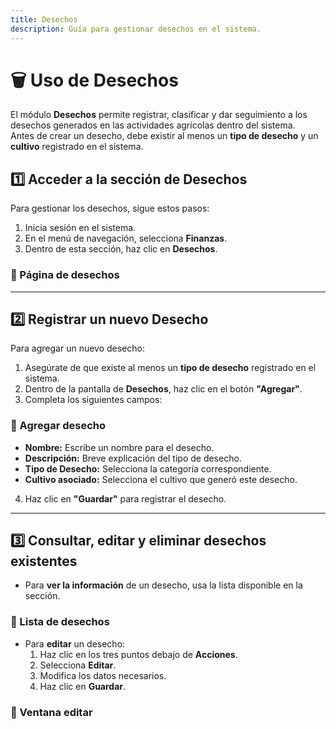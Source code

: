 ```yaml
---
title: Desechos
description: Guía para gestionar desechos en el sistema.
---
```


# 🗑️ Uso de Desechos

El módulo **Desechos** permite registrar, clasificar y dar seguimiento a los desechos generados en las actividades agrícolas dentro del sistema.  
Antes de crear un desecho, debe existir al menos un **tipo de desecho** y un **cultivo** registrado en el sistema.

## 1️⃣ Acceder a la sección de Desechos

Para gestionar los desechos, sigue estos pasos:

1. Inicia sesión en el sistema.
2. En el menú de navegación, selecciona **Finanzas**.
3. Dentro de esta sección, haz clic en **Desechos**.

### 📸 Página de desechos  
---

## 2️⃣ Registrar un nuevo Desecho

Para agregar un nuevo desecho:

1. Asegúrate de que existe al menos un **tipo de desecho** registrado en el sistema.
2. Dentro de la pantalla de **Desechos**, haz clic en el botón **"Agregar"**.
3. Completa los siguientes campos:

### 📸 Agregar desecho  


- **Nombre:** Escribe un nombre para el desecho.
- **Descripción:** Breve explicación del tipo de desecho.
- **Tipo de Desecho:** Selecciona la categoría correspondiente.
- **Cultivo asociado:** Selecciona el cultivo que generó este desecho.

4. Haz clic en **"Guardar"** para registrar el desecho.

---

## 3️⃣ Consultar, editar y eliminar desechos existentes

- Para **ver la información** de un desecho, usa la lista disponible en la sección.

### 📸 Lista de desechos  


- Para **editar** un desecho:
  1. Haz clic en los tres puntos debajo de **Acciones**.
  2. Selecciona **Editar**.
  3. Modifica los datos necesarios.
  4. Haz clic en **Guardar**.

### 📸 Ventana editar  


 


